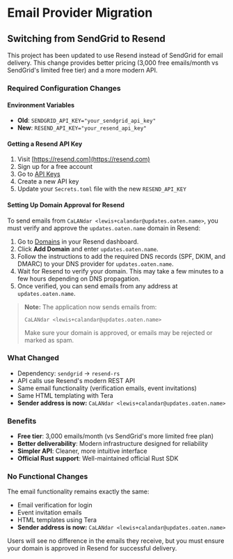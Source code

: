 # Email Provider Migration

## Switching from SendGrid to Resend

This project has been updated to use Resend instead of SendGrid for email delivery. This change provides better pricing (3,000 free emails/month vs SendGrid's limited free tier) and a more modern API.

### Required Configuration Changes

#### Environment Variables

- **Old**: `SENDGRID_API_KEY="your_sendgrid_api_key"`
- **New**: `RESEND_API_KEY="your_resend_api_key"`

#### Getting a Resend API Key

1. Visit [https://resend.com](https://resend.com)
2. Sign up for a free account
3. Go to [API Keys](https://resend.com/api-keys)
4. Create a new API key
5. Update your `Secrets.toml` file with the new `RESEND_API_KEY`

#### Setting Up Domain Approval for Resend

To send emails from `CaLANdar <lewis+calandar@updates.oaten.name>`, you must verify and approve the `updates.oaten.name` domain in Resend:

1. Go to [Domains](https://resend.com/domains) in your Resend dashboard.
2. Click **Add Domain** and enter `updates.oaten.name`.
3. Follow the instructions to add the required DNS records (SPF, DKIM, and DMARC) to your DNS provider for `updates.oaten.name`.
4. Wait for Resend to verify your domain. This may take a few minutes to a few hours depending on DNS propagation.
5. Once verified, you can send emails from any address at `updates.oaten.name`.

> **Note:** The application now sends emails from:
>
>     CaLANdar <lewis+calandar@updates.oaten.name>
>
> Make sure your domain is approved, or emails may be rejected or marked as spam.

### What Changed

- Dependency: `sendgrid` → `resend-rs`
- API calls use Resend's modern REST API
- Same email functionality (verification emails, event invitations)
- Same HTML templating with Tera
- **Sender address is now:** `CaLANdar <lewis+calandar@updates.oaten.name>`

### Benefits

- **Free tier**: 3,000 emails/month (vs SendGrid's more limited free plan)
- **Better deliverability**: Modern infrastructure designed for reliability
- **Simpler API**: Cleaner, more intuitive interface
- **Official Rust support**: Well-maintained official Rust SDK

### No Functional Changes

The email functionality remains exactly the same:

- Email verification for login
- Event invitation emails
- HTML templates using Tera
- **Sender address is now:** `CaLANdar <lewis+calandar@updates.oaten.name>`

Users will see no difference in the emails they receive, but you must ensure your domain is approved in Resend for successful delivery.
